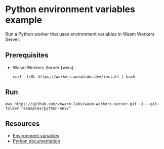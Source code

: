 # Python environment variables example

Run a Python worker that uses environment variables in Wasm Workers Server.

## Prerequisites

* Wasm Workers Server (wws):

  ```shell-session
  curl -fsSL https://workers.wasmlabs.dev/install | bash
  ```

## Run

```shell-session
wws https://github.com/vmware-labs/wasm-workers-server.git -i --git-folder "examples/python-envs"
```

## Resources

* [Environment variables](https://workers.wasmlabs.dev/docs/features/environment-variables)
* [Python documentation](https://workers.wasmlabs.dev/docs/languages/python)
